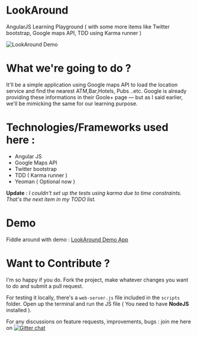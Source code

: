LookAround
==========

AngularJS  Learning Playground ( with some more items like Twitter bootstrap, Google maps API, TDD using Karma runner ) 

![LookAround Demo](https://raw.github.com/shidhincr/LookAround/master/demo/home.png)

What we're going to do ?
=======================

It'll be a simple application using Google maps API to load the location service and find the nearest ATM,Bar,Hotels, Pubs ..etc. Google is already
providing these informations in their Goole+ page –– but as I said earlier, we'll be mimicking the same for our learning purpose.

Technologies/Frameworks used here :
======================

- Angular JS
- Google Maps API
- Twitter bootstrap
- TDD ( Karma runner )
- Yeoman ( Optional now )


**Update** : *I couldn't set up the tests using karma due to time constraints. That's the next item in my TODO list.*

Demo
====

Fiddle around with demo : [LookAround Demo App ](http://lookaround.herokuapp.com/)

Want to Contribute ?
====

I'm so happy if you do. Fork the project, make whatever changes you want to do and submit a pull request. 

For testing it locally, there's a `web-server.js` file included in the `scripts` folder. Open up the terminal and run the JS file ( You need to have **NodeJS** installed ).

For any discussions on feature requests, improvements, bugs : join me here on [![Gitter chat](https://badges.gitter.im/shidhincr/LookAround.png)](https://gitter.im/shidhincr/LookAround)

